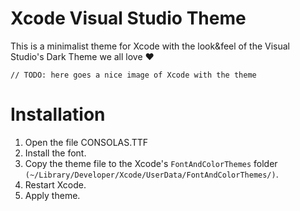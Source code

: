 Xcode Visual Studio Theme
=======================

This is a minimalist theme for Xcode with the look&feel of the Visual Studio's Dark Theme we all love :heart:

```
// TODO: here goes a nice image of Xcode with the theme
```

Installation
=======================

1. Open the file CONSOLAS.TTF
2. Install the font.
3. Copy the theme file to the Xcode's ``FontAndColorThemes`` folder ``(~/Library/Developer/Xcode/UserData/FontAndColorThemes/)``.
4. Restart Xcode.
5. Apply theme.
